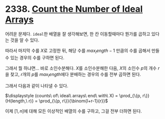 # 2338. [Count the Number of Ideal Arrays](./2338.cpp)

어려운 문제다. ```ideal```한 배열을 잘 생각해보면, 한 칸 이동할때마다 뭔가를 곱하고 있다는 것을 알 수 있다.

따라서 마지막 수를 $X$로 고정한 뒤, 해당 수를 $max_length - 1$ 만큼의 수를 곱해서 만들 수 있는 경우의 수를 구하면 된다.

그래서 뭘 하냐면... 바로 소인수분해다. $X$를 소인수분해한 다음, $X$의 소인수 $p$의 개수 $r$을 찾고, $r$개의 $p$를 $max_length$에다 분배하는 경우의 수를 전부 곱하면 된다.

그래서 다음과 같이 나타낼 수 있다.

$\displaystyle (counts\ of\ ideal\ arrays\ end\ with\ X) = \prod_{\{p, r\}}{H(length,\ r)} = \prod_{\{p, r\}}{\binom{l+r-1}{r}}$

이제 $[1,n]$에 대해 모든 이상적인 배열의 수를 구하고, 그걸 전부 더하면 된다.
